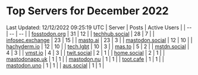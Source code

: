 # Top Servers for December 2022
Last Updated: 12/12/2022 09:25:19 UTC
| Server | Posts | Active Users |
| -- | -- | -- |
| [fosstodon.org](https://fosstodon.org/tags/PowerShell) | 31 | 12 |
| [techhub.social](https://techhub.social/tags/PowerShell) | 28 | 7 |
| [infosec.exchange](https://infosec.exchange/tags/PowerShell) | 23 | 15 |
| [masto.ai](https://masto.ai/tags/PowerShell) | 23 | 3 |
| [mastodon.social](https://mastodon.social/tags/PowerShell) | 12 | 10 |
| [hachyderm.io](https://hachyderm.io/tags/PowerShell) | 12 | 10 |
| [tech.lgbt](https://tech.lgbt/tags/PowerShell) | 10 | 3 |
| [mas.to](https://mas.to/tags/PowerShell) | 5 | 2 |
| [mstdn.social](https://mstdn.social/tags/PowerShell) | 4 | 3 |
| [vmst.io](https://vmst.io/tags/PowerShell) | 4 | 3 |
| [twit.social](https://twit.social/tags/PowerShell) | 2 | 1 |
| [home.social](https://home.social/tags/PowerShell) | 2 | 1 |
| [mastodonapp.uk](https://mastodonapp.uk/tags/PowerShell) | 1 | 1 |
| [mastodon.nu](https://mastodon.nu/tags/PowerShell) | 1 | 1 |
| [toot.cafe](https://toot.cafe/tags/PowerShell) | 1 | 1 |
| [mastodon.uno](https://mastodon.uno/tags/PowerShell) | 1 | 1 |
| [aus.social](https://aus.social/tags/PowerShell) | 1 | 1 |
